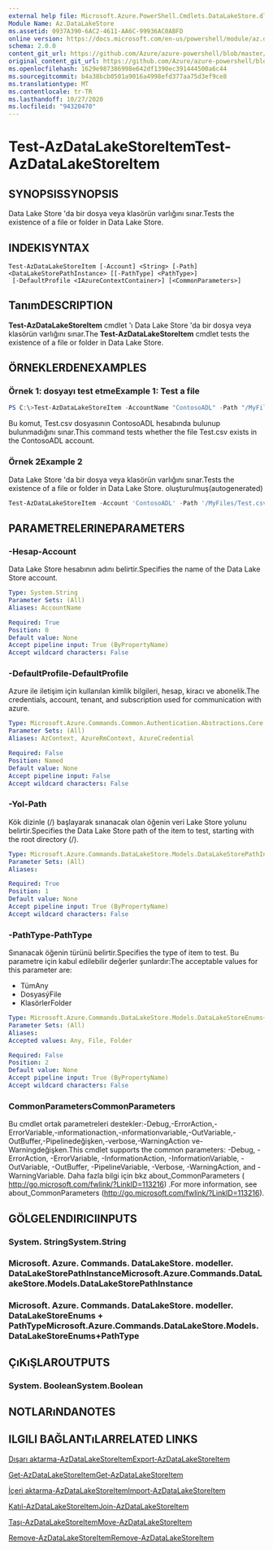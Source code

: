 ```yaml
---
external help file: Microsoft.Azure.PowerShell.Cmdlets.DataLakeStore.dll-Help.xml
Module Name: Az.DataLakeStore
ms.assetid: 0937A390-6AC2-4611-AA6C-99936AC0ABFD
online version: https://docs.microsoft.com/en-us/powershell/module/az.datalakestore/test-azdatalakestoreitem
schema: 2.0.0
content_git_url: https://github.com/Azure/azure-powershell/blob/master/src/DataLakeStore/DataLakeStore/help/Test-AzDataLakeStoreItem.md
original_content_git_url: https://github.com/Azure/azure-powershell/blob/master/src/DataLakeStore/DataLakeStore/help/Test-AzDataLakeStoreItem.md
ms.openlocfilehash: 1629e987386998e642df1390ec391444500a6c44
ms.sourcegitcommit: b4a38bcb0501a9016a4998efd377aa75d3ef9ce8
ms.translationtype: MT
ms.contentlocale: tr-TR
ms.lasthandoff: 10/27/2020
ms.locfileid: "94320470"
---
```

# <span data-ttu-id="8c86e-101">Test-AzDataLakeStoreItem</span><span class="sxs-lookup"><span data-stu-id="8c86e-101">Test-AzDataLakeStoreItem</span></span>

## <span data-ttu-id="8c86e-102">SYNOPSIS</span><span class="sxs-lookup"><span data-stu-id="8c86e-102">SYNOPSIS</span></span>
<span data-ttu-id="8c86e-103">Data Lake Store 'da bir dosya veya klasörün varlığını sınar.</span><span class="sxs-lookup"><span data-stu-id="8c86e-103">Tests the existence of a file or folder in Data Lake Store.</span></span>

## <span data-ttu-id="8c86e-104">INDEKI</span><span class="sxs-lookup"><span data-stu-id="8c86e-104">SYNTAX</span></span>

```
Test-AzDataLakeStoreItem [-Account] <String> [-Path] <DataLakeStorePathInstance> [[-PathType] <PathType>]
 [-DefaultProfile <IAzureContextContainer>] [<CommonParameters>]
```

## <span data-ttu-id="8c86e-105">Tanım</span><span class="sxs-lookup"><span data-stu-id="8c86e-105">DESCRIPTION</span></span>
<span data-ttu-id="8c86e-106">**Test-AzDataLakeStoreItem** cmdlet 'ı Data Lake Store 'da bir dosya veya klasörün varlığını sınar.</span><span class="sxs-lookup"><span data-stu-id="8c86e-106">The **Test-AzDataLakeStoreItem** cmdlet tests the existence of a file or folder in Data Lake Store.</span></span>

## <span data-ttu-id="8c86e-107">ÖRNEKLERDEN</span><span class="sxs-lookup"><span data-stu-id="8c86e-107">EXAMPLES</span></span>

### <span data-ttu-id="8c86e-108">Örnek 1: dosyayı test etme</span><span class="sxs-lookup"><span data-stu-id="8c86e-108">Example 1: Test a file</span></span>
```powershell
PS C:\>Test-AzDataLakeStoreItem -AccountName "ContosoADL" -Path "/MyFiles/Test.csv"
```

<span data-ttu-id="8c86e-109">Bu komut, Test.csv dosyasının ContosoADL hesabında bulunup bulunmadığını sınar.</span><span class="sxs-lookup"><span data-stu-id="8c86e-109">This command tests whether the file Test.csv exists in the ContosoADL account.</span></span>

### <span data-ttu-id="8c86e-110">Örnek 2</span><span class="sxs-lookup"><span data-stu-id="8c86e-110">Example 2</span></span>

<span data-ttu-id="8c86e-111">Data Lake Store 'da bir dosya veya klasörün varlığını sınar.</span><span class="sxs-lookup"><span data-stu-id="8c86e-111">Tests the existence of a file or folder in Data Lake Store.</span></span> <span data-ttu-id="8c86e-112">oluşturulmuş</span><span class="sxs-lookup"><span data-stu-id="8c86e-112">(autogenerated)</span></span>

<!-- Aladdin Generated Example -->
```powershell
Test-AzDataLakeStoreItem -Account 'ContosoADL' -Path '/MyFiles/Test.csv' -PathType Any
```

## <span data-ttu-id="8c86e-113">PARAMETRELERINE</span><span class="sxs-lookup"><span data-stu-id="8c86e-113">PARAMETERS</span></span>

### <span data-ttu-id="8c86e-114">-Hesap</span><span class="sxs-lookup"><span data-stu-id="8c86e-114">-Account</span></span>
<span data-ttu-id="8c86e-115">Data Lake Store hesabının adını belirtir.</span><span class="sxs-lookup"><span data-stu-id="8c86e-115">Specifies the name of the Data Lake Store account.</span></span>

```yaml
Type: System.String
Parameter Sets: (All)
Aliases: AccountName

Required: True
Position: 0
Default value: None
Accept pipeline input: True (ByPropertyName)
Accept wildcard characters: False
```

### <span data-ttu-id="8c86e-116">-DefaultProfile</span><span class="sxs-lookup"><span data-stu-id="8c86e-116">-DefaultProfile</span></span>
<span data-ttu-id="8c86e-117">Azure ile iletişim için kullanılan kimlik bilgileri, hesap, kiracı ve abonelik.</span><span class="sxs-lookup"><span data-stu-id="8c86e-117">The credentials, account, tenant, and subscription used for communication with azure.</span></span>

```yaml
Type: Microsoft.Azure.Commands.Common.Authentication.Abstractions.Core.IAzureContextContainer
Parameter Sets: (All)
Aliases: AzContext, AzureRmContext, AzureCredential

Required: False
Position: Named
Default value: None
Accept pipeline input: False
Accept wildcard characters: False
```

### <span data-ttu-id="8c86e-118">-Yol</span><span class="sxs-lookup"><span data-stu-id="8c86e-118">-Path</span></span>
<span data-ttu-id="8c86e-119">Kök dizinle (/) başlayarak sınanacak olan öğenin veri Lake Store yolunu belirtir.</span><span class="sxs-lookup"><span data-stu-id="8c86e-119">Specifies the Data Lake Store path of the item to test, starting with the root directory (/).</span></span>

```yaml
Type: Microsoft.Azure.Commands.DataLakeStore.Models.DataLakeStorePathInstance
Parameter Sets: (All)
Aliases:

Required: True
Position: 1
Default value: None
Accept pipeline input: True (ByPropertyName)
Accept wildcard characters: False
```

### <span data-ttu-id="8c86e-120">-PathType</span><span class="sxs-lookup"><span data-stu-id="8c86e-120">-PathType</span></span>
<span data-ttu-id="8c86e-121">Sınanacak öğenin türünü belirtir.</span><span class="sxs-lookup"><span data-stu-id="8c86e-121">Specifies the type of item to test.</span></span>
<span data-ttu-id="8c86e-122">Bu parametre için kabul edilebilir değerler şunlardır:</span><span class="sxs-lookup"><span data-stu-id="8c86e-122">The acceptable values for this parameter are:</span></span>
- <span data-ttu-id="8c86e-123">Tüm</span><span class="sxs-lookup"><span data-stu-id="8c86e-123">Any</span></span> 
- <span data-ttu-id="8c86e-124">Dosyasý</span><span class="sxs-lookup"><span data-stu-id="8c86e-124">File</span></span> 
- <span data-ttu-id="8c86e-125">Klasörler</span><span class="sxs-lookup"><span data-stu-id="8c86e-125">Folder</span></span>

```yaml
Type: Microsoft.Azure.Commands.DataLakeStore.Models.DataLakeStoreEnums+PathType
Parameter Sets: (All)
Aliases:
Accepted values: Any, File, Folder

Required: False
Position: 2
Default value: None
Accept pipeline input: True (ByPropertyName)
Accept wildcard characters: False
```

### <span data-ttu-id="8c86e-126">CommonParameters</span><span class="sxs-lookup"><span data-stu-id="8c86e-126">CommonParameters</span></span>
<span data-ttu-id="8c86e-127">Bu cmdlet ortak parametreleri destekler:-Debug,-ErrorAction,-ErrorVariable,-ınformationaction,-ınformationvariable,-OutVariable,-OutBuffer,-Pipelinedeğişken,-verbose,-WarningAction ve-Warningdeğişken.</span><span class="sxs-lookup"><span data-stu-id="8c86e-127">This cmdlet supports the common parameters: -Debug, -ErrorAction, -ErrorVariable, -InformationAction, -InformationVariable, -OutVariable, -OutBuffer, -PipelineVariable, -Verbose, -WarningAction, and -WarningVariable.</span></span> <span data-ttu-id="8c86e-128">Daha fazla bilgi için bkz about_CommonParameters ( http://go.microsoft.com/fwlink/?LinkID=113216) .</span><span class="sxs-lookup"><span data-stu-id="8c86e-128">For more information, see about_CommonParameters (http://go.microsoft.com/fwlink/?LinkID=113216).</span></span>

## <span data-ttu-id="8c86e-129">GÖLGELENDIRICI</span><span class="sxs-lookup"><span data-stu-id="8c86e-129">INPUTS</span></span>

### <span data-ttu-id="8c86e-130">System. String</span><span class="sxs-lookup"><span data-stu-id="8c86e-130">System.String</span></span>

### <span data-ttu-id="8c86e-131">Microsoft. Azure. Commands. DataLakeStore. modeller. DataLakeStorePathInstance</span><span class="sxs-lookup"><span data-stu-id="8c86e-131">Microsoft.Azure.Commands.DataLakeStore.Models.DataLakeStorePathInstance</span></span>

### <span data-ttu-id="8c86e-132">Microsoft. Azure. Commands. DataLakeStore. modeller. DataLakeStoreEnums + PathType</span><span class="sxs-lookup"><span data-stu-id="8c86e-132">Microsoft.Azure.Commands.DataLakeStore.Models.DataLakeStoreEnums+PathType</span></span>

## <span data-ttu-id="8c86e-133">ÇıKıŞLAR</span><span class="sxs-lookup"><span data-stu-id="8c86e-133">OUTPUTS</span></span>

### <span data-ttu-id="8c86e-134">System. Boolean</span><span class="sxs-lookup"><span data-stu-id="8c86e-134">System.Boolean</span></span>

## <span data-ttu-id="8c86e-135">NOTLARıNDA</span><span class="sxs-lookup"><span data-stu-id="8c86e-135">NOTES</span></span>

## <span data-ttu-id="8c86e-136">ILGILI BAĞLANTıLAR</span><span class="sxs-lookup"><span data-stu-id="8c86e-136">RELATED LINKS</span></span>

[<span data-ttu-id="8c86e-137">Dışarı aktarma-AzDataLakeStoreItem</span><span class="sxs-lookup"><span data-stu-id="8c86e-137">Export-AzDataLakeStoreItem</span></span>](./Export-AzDataLakeStoreItem.md)

[<span data-ttu-id="8c86e-138">Get-AzDataLakeStoreItem</span><span class="sxs-lookup"><span data-stu-id="8c86e-138">Get-AzDataLakeStoreItem</span></span>](./Get-AzDataLakeStoreItem.md)

[<span data-ttu-id="8c86e-139">İçeri aktarma-AzDataLakeStoreItem</span><span class="sxs-lookup"><span data-stu-id="8c86e-139">Import-AzDataLakeStoreItem</span></span>](./Import-AzDataLakeStoreItem.md)

[<span data-ttu-id="8c86e-140">Katıl-AzDataLakeStoreItem</span><span class="sxs-lookup"><span data-stu-id="8c86e-140">Join-AzDataLakeStoreItem</span></span>](./Join-AzDataLakeStoreItem.md)

[<span data-ttu-id="8c86e-141">Taşı-AzDataLakeStoreItem</span><span class="sxs-lookup"><span data-stu-id="8c86e-141">Move-AzDataLakeStoreItem</span></span>](./Move-AzDataLakeStoreItem.md)

[<span data-ttu-id="8c86e-142">Remove-AzDataLakeStoreItem</span><span class="sxs-lookup"><span data-stu-id="8c86e-142">Remove-AzDataLakeStoreItem</span></span>](./Remove-AzDataLakeStoreItem.md)


